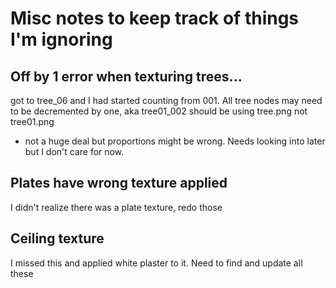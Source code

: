 # Misc notes to keep track of things I'm ignoring

## Off by 1 error when texturing trees...
got to tree_06 and I had started counting from 001. All tree nodes may need to be decremented by one, aka tree01_002 should be using tree.png not tree01.png
- not a huge deal but proportions might be wrong. Needs looking into later but I don't care for now.

## Plates have wrong texture applied
I didn't realize there was a plate texture, redo those

## Ceiling texture
I missed this and applied white plaster to it. Need to find and update all these
